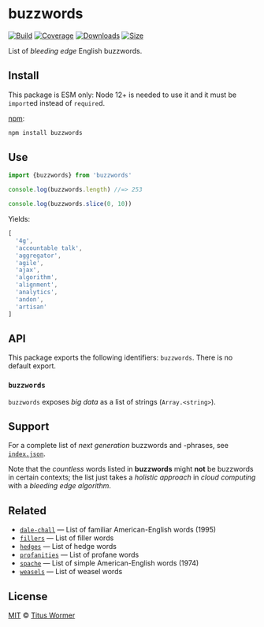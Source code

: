 # buzzwords

[![Build][build-badge]][build]
[![Coverage][coverage-badge]][coverage]
[![Downloads][downloads-badge]][downloads]
[![Size][size-badge]][size]

List of *bleeding edge* English buzzwords.

## Install

This package is ESM only: Node 12+ is needed to use it and it must be `import`ed
instead of `require`d.

[npm][]:

```sh
npm install buzzwords
```

## Use

```js
import {buzzwords} from 'buzzwords'

console.log(buzzwords.length) //=> 253

console.log(buzzwords.slice(0, 10))
```

Yields:

```js
[
  '4g',
  'accountable talk',
  'aggregator',
  'agile',
  'ajax',
  'algorithm',
  'alignment',
  'analytics',
  'andon',
  'artisan'
]
```

## API

This package exports the following identifiers: `buzzwords`.
There is no default export.

### `buzzwords`

`buzzwords` exposes *big data* as a list of strings (`Array.<string>`).

## Support

For a complete list of *next generation* buzzwords and -phrases, see
[`index.json`][data].

Note that the *countless* words listed in **buzzwords** might **not** be
buzzwords in certain contexts; the list just takes a *holistic approach* in
*cloud computing* with a *bleeding edge* *algorithm*.

## Related

*   [`dale-chall`](https://github.com/words/dale-chall)
    — List of familiar American-English words (1995)
*   [`fillers`](https://github.com/words/fillers)
    — List of filler words
*   [`hedges`](https://github.com/words/hedges)
    — List of hedge words
*   [`profanities`](https://github.com/words/profanities)
    — List of profane words
*   [`spache`](https://github.com/words/spache)
    — List of simple American-English words (1974)
*   [`weasels`](https://github.com/words/weasels)
    — List of weasel words

## License

[MIT][license] © [Titus Wormer][author]

<!-- Definitions -->

[build-badge]: https://github.com/words/buzzwords/workflows/main/badge.svg

[build]: https://github.com/words/buzzwords/actions

[coverage-badge]: https://img.shields.io/codecov/c/github/words/buzzwords.svg

[coverage]: https://codecov.io/github/words/buzzwords

[downloads-badge]: https://img.shields.io/npm/dm/buzzwords.svg

[downloads]: https://www.npmjs.com/package/buzzwords

[size-badge]: https://img.shields.io/bundlephobia/minzip/buzzwords.svg

[size]: https://bundlephobia.com/result?p=buzzwords

[npm]: https://docs.npmjs.com/cli/install

[license]: license

[author]: https://wooorm.com

[data]: index.js
